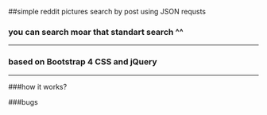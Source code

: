 ##simple reddit pictures search by post using JSON requsts
### you can search moar that standart search ^^
___

### based on Bootstrap 4 CSS and jQuery
___

###how it works? 



###bugs

